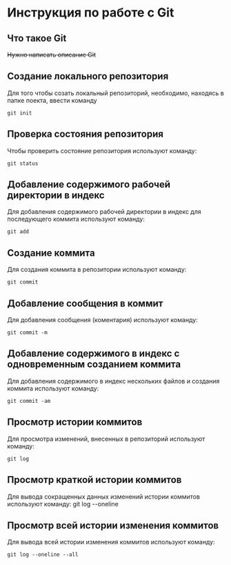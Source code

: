 # **Инструкция по работе с Git**

## Что такое Git

~~Нужно написать описание Git~~

## Создание локального репозитория

Для того чтобы созать локальный репозиторий, необходимо, находясь в папке поекта, ввести команду

    git init

## Проверка состояния репозитория

Чтобы проверить состояние репозитория используют команду:

    git status

## Добавление содержимого рабочей директории в индекс

Для добавления содержимого рабочей директории в индекс для последующего коммита используют команду:

    git add

## Создание коммита

Для создания коммита в репозитории используют команду:

    git commit

## Добавление сообщения в коммит

Для добавления сообщения (коментария) используют команду:

    git commit -m

## Добавление содержимого в индекс с одновременным созданием коммита

Для добавления содержимого в индекс нескольких файлов и создания коммита используют команду:

    git commit -am

## Просмотр истории коммитов

Для просмотра изменений, внесенных в репозиторий используют команду:

    git log

## Просмотр краткой истории коммитов

Для вывода сокращенных данных изменений истории коммитов используют команду:
    git log --oneline

## Просмотр всей истории изменения коммитов

Для вывода всей истории изменения коммитов используют команду:

    git log --oneline --all

